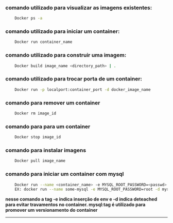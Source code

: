 ### comando utilizado para visualizar as imagens existentes:
```Bash
    Docker ps -a
```
### comando utilizado para iniciar um container:
```Bash
    Docker run container_name
```
### comando utilizado para construir uma imagem:
```Bash
    Docker build image_name <directory_path> | .
```
### comando utilizado para trocar porta de um container:
```Bash
    Docker run -p localport:container_port -d docker_image_name
```
### comando para remover um container 
```Bash
    Docker rm image_id
```
### comando para para um container 
```Bash
    Docker stop image_id
```
### comando para instalar imagens
```Bash
    Docker pull image_name
```
### comando para iniciar um container com mysql
```Bash
    Docker run --name <container_name> -e MYSQL_ROOT_PASSWORD=<passwd> -d mysql:tag
    EX: docker run --name some-mysql -e MYSQL_ROOT_PASSWORD=root -d mysql:latest
```
**nesse comando a tag -e indica inserção de env e -d indica deteached para evitar travamentos no container. mysql:tag é utilizado para promover um versionamento do container** 
****
